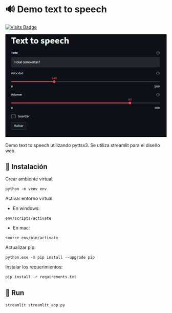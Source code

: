 # :loud_sound: Demo text to speech

[![Visits Badge](https://badges.pufler.dev/visits/ezeparziale/text-to-speech?style=flat-square)]()

![image](img/app.png)

Demo text to speech utilizando pyttsx3. Se utiliza streamlit para el diseño web.

## :floppy_disk: Instalación

Crear ambiente virtual:

```shell
python -m venv env
```

Activar entorno virtual:

- En windows:

```shell
env/scripts/activate
```

- En mac:

```shell
source env/bin/activate
```

Actualizar pip:

```shell
python.exe -m pip install --upgrade pip
```

Instalar los requerimientos:

```shell
pip install -r requirements.txt
```

## :runner: Run

```shell
streamlit streamlit_app.py
```

